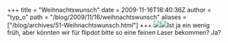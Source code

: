 +++
title = "Weihnachtswunsch"
date = 2009-11-16T18:40:36Z
author = "typ_o"
path = "/blog/2009/11/16/weihnachtswunsch"
aliases = ["/blog/archives/51-Weihnachtswunsch.html"]
+++
[![](/media/001_gehuse_frontplatte.serendipityThumb.jpg)](/media/001_gehuse_frontplatte.jpg)[![](/media/004_blenden_schraeg.serendipityThumb.jpg)](/media/004_blenden_schraeg.jpg)Ist
ja ein wenig früh, aber könnten wir für flipdot bitte so eine feinen
Laser bekommen? Ja?
